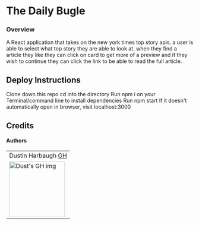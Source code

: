 # The Daily Bugle


### Overview
A React application that takes on the new york times top story apis. a user is able to select what top story they are able to look at. when they find a article they like they can click on card to get more of a preview and if they wish to continue they can click the link to be able to read the full article. 

## Deploy Instructions
Clone down this repo
cd into the directory
Run npm i on your Terminal/command line to install dependencies
Run npm start
If it doesn't automatically open in browser, visit localhost:3000


## Credits
#### Authors
<table>
  <tr>
    <td> Dustin Harbaugh <a href="https://github.com/Thee-Dust">GH</td>
  </tr> 
  <td>
    <img src="https://avatars.githubusercontent.com/u/75390410?v=4" alt="Dust's GH img"
  width="150" height="auto" />
  </td>

</table>
